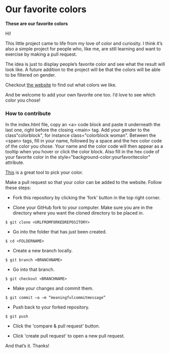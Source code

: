 # Our favorite colors
<p><strong>These are our favorite colors</strong></p>

<p>Hi!</p>
<p>This little project came to life from my love of color and curiosity. I think it’s also a simple project for people who, like me, are still learning and want to exercise by making a pull request.</p>
<p>The idea is just to display people’s favorite color and see what the result will look like. A future addition to the project will be that the colors will be able to be filtered on gender.</p>
<p>Checkout <a href="https://ourfavoritecolors.vercel.app/" target="_blank">the website</a> to find out what colors we like.</p>
<p>And be welcome to add your own favorite one too. I’d love to see which color you chose!</p>
<h3>How to contribute</h3>
<p>In the index.html file, copy an &lt;a&gt; code block and paste it underneath the last one, right before the closing &lt;main&gt; tag. Add your gender to the class"colorblock", for instance class="colorblock woman". Between the &lt;span&gt; tags, fill in your name, followed by a space and the hex color code of the color you chose. Your name and the color code will then appear as a tooltip when you hover or click the color block. Also fill in the hex code of your favorite color in the style=”background-color:yourfavoritecolor” attribute.</p>
<p><a href="https://coolors.co/e6544f" target="_blank">This</a> is a great tool to pick your color.</p>
<p>Make a pull request so that your color can be added to the website. Follow these steps:</p>
<ul><li>Fork this repository by clicking the 'fork' button in the top right corner.</li></ul>
<ul><li>Clone your GitHub fork to your computer. Make sure you are in the directory where you want the cloned directory to be placed in.</li></ul>
<code>$ git clone &lt;URLFROMFORKEDREPOSITORY&gt;</code>
<p></p>
<ul><li>Go into the folder that has just been created.</li></ul>
<code>$ cd &lt;FOLDERNAME&gt;</code>
<p></p>
<ul><li>Create a new branch locally.</li></ul>
<code>$ git branch &lt;BRANCHNAME&gt;</code>
<p></p>
<ul><li>Go into that branch.</li></ul>
<code>$ git checkout &lt;BRANCHNAME&gt;</code>
<p></p>
<ul><li>Make your changes and commit them.</li></ul> 
<code>$ git commit –a –m “meaningfulcommitmessage”</code>
<p></p>
<ul><li>Push back to your forked repository.</li></ul>
<code>$ git push</code>
<p></p>
<ul><li>Click the 'compare & pull request' button.</li></ul>
<ul><li>Click 'create pull request' to open a new pull request.</li></ul>

<p>And that’s it. Thanks!</p>

